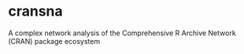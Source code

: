 # cransna
A complex network analysis of the Comprehensive R Archive Network (CRAN) package ecosystem
